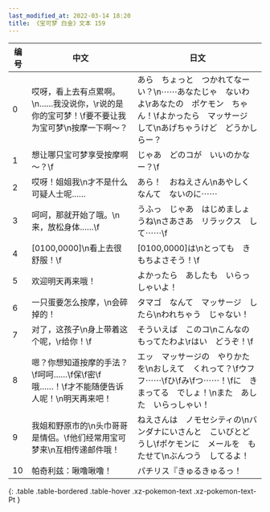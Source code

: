 ```yaml
---
last_modified_at: 2022-03-14 18:20
title: 《宝可梦 白金》文本 159
---
```

| 编号 | 中文 | 日文 |
| ---- | ---- | ---- |
| 0 | 哎呀，看上去有点累啊。\n……我没说你，\r说的是你的宝可梦！\f要不要让我为宝可梦\n按摩一下啊～？ | あら　ちょっと　つかれてなーい？\n⋯⋯あなたじゃ　ないわよ\rあなたの　ポケモン　ちゃん！\fよかったら　マッサージ　して\nあげちゃうけど　どうかしらー？ |
| 1 | 想让哪只宝可梦享受按摩啊～？\f | じゃあ　どのコが　いいのかなー？\f |
| 2 | 哎呀！姐姐我\n才不是什么可疑人士呢…… | あら！　おねえさん\nあやしく　なんて　ないのに⋯⋯ |
| 3 | 呵呵，那就开始了哦。\n来，放松身体……\f | うふっ　じゃあ　はじめましょうね\nさあさあ　リラックス　して⋯⋯\f |
| 4 | [0100,0000]\n看上去很舒服！\f | [0100,0000]は\nとっても　きもちよさそう！\f |
| 5 | 欢迎明天再来哦！ | よかったら　あしたも　いらっしゃいよ！ |
| 6 | 一只蛋要怎么按摩，\n会碎掉的！ | タマゴ　なんて　マッサージ　したら\nわれちゃう　じゃない！ |
| 7 | 对了，这孩子\n身上带着这个呢，\r给你！\f | そういえば　このコ\nこんなの　もってたわよ\rはい　どうぞ！\f |
| 8 | 嗯？你想知道按摩的手法？\f呵呵……\f保\f密\f哦……！\f才不能随便告诉人呢！\n明天再来吧！ | エッ　マッサージの　やりかたを\nおしえて　くれって？\fウフフ⋯⋯\fひ\fみ\fつ⋯⋯！\fに　きまってる　でしょ！\nまた　あした　いらっしゃい！ |
| 9 | 我姐和野原市的\n头巾哥哥是情侣。\f他们经常用宝可梦来\n互相传递邮件哦！ | ねえさんは　ノモセシティの\nバンダナにいさんと　こいびとどうし\fポケモンに　メールを　もたせて\nぶんつう　してるよ！ |
| 10 | 帕奇利兹：啾噜啾噜！ | パチリス『きゅるきゅるっ！ |
{: .table .table-bordered .table-hover .xz-pokemon-text .xz-pokemon-text-Pt }